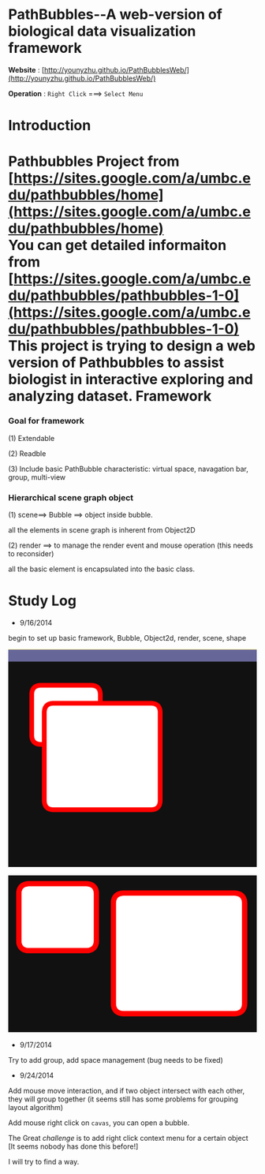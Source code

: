 PathBubbles--A web-version of biological data visualization framework
============


**Website** : [http://younyzhu.github.io/PathBubblesWeb/](http://younyzhu.github.io/PathBubblesWeb/)

**Operation** : `Right Click`   ===>  `Select Menu`

Introduction
============
   Pathbubbles Project from  [https://sites.google.com/a/umbc.edu/pathbubbles/home](https://sites.google.com/a/umbc.edu/pathbubbles/home)     
   You can get detailed informaiton from [https://sites.google.com/a/umbc.edu/pathbubbles/pathbubbles-1-0](https://sites.google.com/a/umbc.edu/pathbubbles/pathbubbles-1-0)  
   This project is trying to design a web version of Pathbubbles to assist biologist in interactive exploring and analyzing dataset.
Framework
============

 ### Goal for framework

 (1) Extendable

 (2) Readble

 (3) Include basic PathBubble characteristic: virtual space, navagation bar, group, multi-view

 ### Hierarchical scene graph object

 (1) scene==> Bubble ==> object inside bubble.

  all the elements in scene graph is inherent from Object2D


 (2) render ==> to manage the render event and mouse operation (this needs to reconsider)

  all the basic element is encapsulated into the basic class.


Study Log
============
* 9/16/2014

 begin to set up basic framework, Bubble, Object2d, render, scene, shape

 ![image1](https://raw.githubusercontent.com/younyzhu/younyzhu.github.com/master/PathBubblesWeb/image/framework1.PNG)

 ![image2](https://raw.githubusercontent.com/younyzhu/younyzhu.github.com/master/PathBubblesWeb/image/framework2.PNG)

* 9/17/2014

Try to add group, add space management (bug needs to be fixed)    



* 9/24/2014 

Add mouse move interaction, and if two object intersect with each other, they will group together (it seems still has some problems for grouping layout algorithm)

Add mouse right click on `cavas`, you can open a bubble.

The Great *challenge* is to add right click context menu for a certain object [It seems nobody has done this before!]

I will try to find a way.

